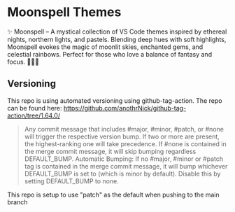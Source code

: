# Moonspell Themes

✨ Moonspell – A mystical collection of VS Code themes inspired by ethereal nights, northern lights, and pastels. Blending deep hues with soft highlights, Moonspell evokes the magic of moonlit skies, enchanted gems, and celestial rainbows. Perfect for those who love a balance of fantasy and focus. 🌙🔮✨

## Versioning

This repo is using automated versioning using github-tag-action.  The repo can be found here:  https://github.com/anothrNick/github-tag-action/tree/1.64.0/

> Any commit message that includes #major, #minor, #patch, or #none will trigger the respective version bump. If two or more are present, the highest-ranking one will take precedence. If #none is contained in the merge commit message, it will skip bumping regardless DEFAULT_BUMP.
> Automatic Bumping: If no #major, #minor or #patch tag is contained in the merge commit message, it will bump whichever DEFAULT_BUMP is set to (which is minor by default). Disable this by setting DEFAULT_BUMP to none.

This repo is setup to use "patch" as the default when pushing to the main branch